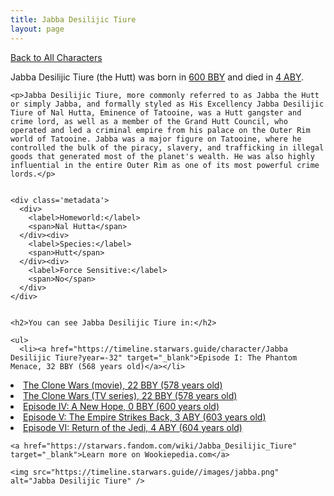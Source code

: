 ```yaml
---
title: Jabba Desilijic Tiure
layout: page
---
```

<a href="/character" class="smaller">Back to All Characters</a>

<div class="container">
  <div class="col-10">
    <p>
    Jabba Desilijic Tiure (the Hutt)     was born in <a href="https://timeline.starwars.guide/character/Jabba Desilijic Tiure?year=-300" target="_blank">600 BBY</a> and died in <a href="https://timeline.starwars.guide/character/Jabba Desilijic Tiure?year=4" target="_blank">4 ABY</a>.        
    </p>

    <p>Jabba Desilijic Tiure, more commonly referred to as Jabba the Hutt or simply Jabba, and formally styled as His Excellency Jabba Desilijic Tiure of Nal Hutta, Eminence of Tatooine, was a Hutt gangster and crime lord, as well as a member of the Grand Hutt Council, who operated and led a criminal empire from his palace on the Outer Rim world of Tatooine. Jabba was a major figure on Tatooine, where he controlled the bulk of the piracy, slavery, and trafficking in illegal goods that generated most of the planet's wealth. He was also highly influential in the entire Outer Rim as one of its most powerful crime lords.</p>


    <div class='metadata'>
      <div>
        <label>Homeworld:</label>
        <span>Nal Hutta</span>
      </div><div>
        <label>Species:</label>
        <span>Hutt</span>
      </div><div>
        <label>Force Sensitive:</label>
        <span>No</span>
      </div>
    </div>


    <h2>You can see Jabba Desilijic Tiure in:</h2>

    <ul>
      <li><a href="https://timeline.starwars.guide/character/Jabba Desilijic Tiure?year=-32" target="_blank">Episode I: The Phantom Menace, 32 BBY (568 years old)</a></li>
  <li><a href="https://timeline.starwars.guide/character/Jabba Desilijic Tiure?year=-22" target="_blank">The Clone Wars (movie), 22 BBY (578 years old)</a></li>
  <li><a href="https://timeline.starwars.guide/character/Jabba Desilijic Tiure?year=-22" target="_blank">The Clone Wars (TV series), 22 BBY (578 years old)</a></li>
  <li><a href="https://timeline.starwars.guide/character/Jabba Desilijic Tiure?year=0" target="_blank">Episode IV: A New Hope, 0 BBY (600 years old)</a></li>
  <li><a href="https://timeline.starwars.guide/character/Jabba Desilijic Tiure?year=3" target="_blank">Episode V: The Empire Strikes Back, 3 ABY (603 years old)</a></li>
  <li><a href="https://timeline.starwars.guide/character/Jabba Desilijic Tiure?year=4" target="_blank">Episode VI: Return of the Jedi, 4 ABY (604 years old)</a></li>
    </ul>

    <a href="https://starwars.fandom.com/wiki/Jabba_Desilijic_Tiure" target="_blank">Learn more on Wookiepedia.com</a>
  </div>
  <div class="character_image col-2">
    
    <img src="https://timeline.starwars.guide//images/jabba.png" alt="Jabba Desilijic Tiure" />
  </div>
</div>
